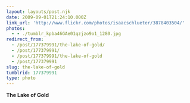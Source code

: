 ```yaml
---
layout: layouts/post.njk
date: 2009-09-01T21:24:10.000Z
link_url: 'http://www.flickr.com/photos/isaacschlueter/3878403504/'
photos:
  - - ./tumblr_kpba46GAe01qzjzo9o1_1280.jpg
redirect_from:
  - /post/177379991/the-lake-of-gold/
  - /post/177379991/
  - /post/177379991/the-lake-of-gold
  - /post/177379991
slug: the-lake-of-gold
tumblrid: 177379991
type: photo
---
```

<p><b>The Lake of Gold</b></p>
